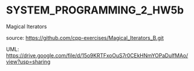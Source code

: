 # SYSTEM_PROGRAMMING_2_HW5b
Magical Iterators

source: https://github.com/cpp-exercises/Magical_Iterators_B.git

UML: https://drive.google.com/file/d/15o9KRTFxoOuS7r0CEkHNmYOPaDulfMAo/view?usp=sharing
